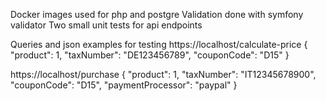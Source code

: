 Docker images used for php and postgre
Validation done with symfony validator
Two small unit tests for api endpoints

Queries and json examples for testing
https://localhost/calculate-price
{
    "product": 1,
    "taxNumber": "DE123456789",
    "couponCode": "D15"
}

https://localhost/purchase
{
    "product": 1,
    "taxNumber": "IT12345678900",
    "couponCode": "D15",
    "paymentProcessor": "paypal"
}

